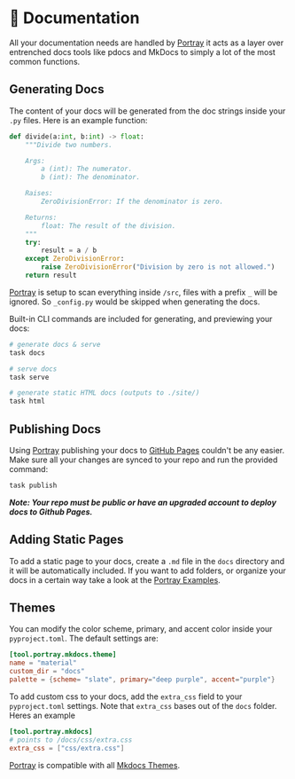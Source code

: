 # 📼 Documentation

All your documentation needs are handled by [Portray] it acts as a layer over entrenched docs tools like pdocs and MkDocs to simply a lot of the most common functions.

## Generating Docs

The content of your docs will be generated from the doc strings inside your `.py` files. Here is an example function:

```python
def divide(a:int, b:int) -> float:
    """Divide two numbers.

    Args:
        a (int): The numerator.
        b (int): The denominator.

    Raises:
        ZeroDivisionError: If the denominator is zero.

    Returns:
        float: The result of the division.
    """
    try:
        result = a / b
    except ZeroDivisionError:
        raise ZeroDivisionError("Division by zero is not allowed.")
    return result
```

[Portray] is setup to scan everything inside `/src`, files with a prefix `_` will be ignored. So `_config.py` would be skipped when generating the docs.

Built-in CLI commands are included for generating, and previewing your docs:

```bash
# generate docs & serve
task docs

# serve docs
task serve

# generate static HTML docs (outputs to ./site/)
task html
```

## Publishing Docs

Using [Portray] publishing your docs to [GitHub Pages] couldn't be any easier. Make sure all your changes are synced to your repo and run the provided command:

```bash
task publish
```

**_Note: Your repo must be public or have an upgraded account to deploy docs to Github Pages._**

## Adding Static Pages

To add a static page to your docs, create a `.md` file in the `docs` directory and it will be automatically included. If you want to add folders, or organize your docs in a certain way take a look at the [Portray Examples](https://timothycrosley.github.io/portray/docs/quick_start/4.-configuration/).

## Themes

You can modify the color scheme, primary, and accent color inside your `pyproject.toml`. The default settings are:

```toml
[tool.portray.mkdocs.theme]
name = "material"
custom_dir = "docs"
palette = {scheme= "slate", primary="deep purple", accent="purple"}
```

To add custom css to your docs, add the `extra_css` field to your `pyproject.toml` settings. Note that `extra_css` bases out of the `docs` folder. Heres an example

```toml
[tool.portray.mkdocs]
# points to /docs/css/extra.css
extra_css = ["css/extra.css"]
```

[Portray] is compatible with all [Mkdocs Themes](https://github.com/mkdocs/mkdocs/wiki/MkDocs-Themes).

[GitHub Pages]: (https://pages.github.com/)
[Portray]: (https://timothycrosley.github.io/portray/)

